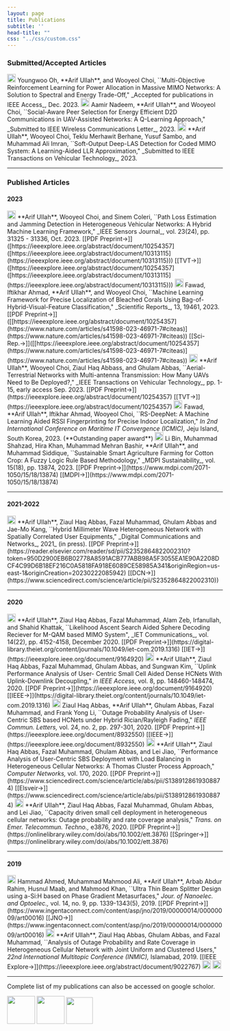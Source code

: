 ```yaml
---
layout: page
title: Publications
subtitle: ''
head-title: ""
css: "../css/custom.css"
---
```




### Submitted/Accepted Articles

<img src="../img/journal-article.png" height="20px">
Youngwoo Oh, **Arif Ullah**, and Wooyeol Choi, ``Multi-Objective Reinforcement Learning for Power Allocation in Massive MIMO Networks: A Solution to Spectral and Energy Trade-Off," _Accepted for publications in IEEE Access_, Dec. 2023.   

<img src="../img/journal-article.png" height="20px">
Aamir Nadeem, **Arif Ullah**, and Wooyeol Choi, ``Social-Aware Peer Selection for Energy Efficient D2D
Communications in UAV-Assisted Networks: A Q-Learning Approach," _Submitted to IEEE Wireless Communications Letter_, 2023. 

<img src="../img/journal-article.png" height="20px">
**Arif Ullah**, Wooyeol Choi, Teklu Merhawit Berhane, Yusuf Sambo, and Muhammad Ali Imran, ``Soft-Output Deep-LAS Detection for Coded MIMO System: A Learning-Aided LLR Approximation," _Submitted to IEEE Transactions on Vehicular Technology_, 2023.   

----

### Published Articles

#### 2023
<img src="../img/journal-article.png" height="20px">
**Arif Ullah**, Wooyeol Choi, and Sinem Coleri, ``Path Loss Estimation and Jamming Detection in Heterogeneous Vehicular Networks: A Hybrid Machine Learning Framework," _IEEE Sensors Journal_, vol. 23(24), pp. 31325 - 31336, Oct. 2023. [[PDF Preprint&#8594;]]([https://ieeexplore.ieee.org/abstract/document/10254357]([https://ieeexplore.ieee.org/abstract/document/10313115](https://ieeexplore.ieee.org/abstract/document/10313115))) [[TVT&#8594;]]([https://ieeexplore.ieee.org/abstract/document/10254357]([https://ieeexplore.ieee.org/abstract/document/10313115](https://ieeexplore.ieee.org/abstract/document/10313115)))

<img src="../img/journal-article.png" height="20px">
Fawad, Iftikhar Ahmad, **Arif Ullah**, and Wooyeol Choi, ``Machine Learning Framework for Precise Localization of Bleached Corals Using Bag-of-Hybrid-Visual-Feature Classification," _Scientific Reports_, 13, 19461, 2023. [[PDF Preprint&#8594;]]([[https://ieeexplore.ieee.org/abstract/document/10254357](https://www.nature.com/articles/s41598-023-46971-7#citeas)](https://www.nature.com/articles/s41598-023-46971-7#citeas)) [[Sci-Rep.&#8594;]]([[https://ieeexplore.ieee.org/abstract/document/10254357](https://www.nature.com/articles/s41598-023-46971-7#citeas)](https://www.nature.com/articles/s41598-023-46971-7#citeas))

<img src="../img/journal-article.png" height="20px">
**Arif Ullah**, Wooyeol Choi, Ziaul Haq Abbass, and Ghulam Abbas, ``Aerial-Terrestrial Networks with Multi-antenna Transmission: How Many UAVs Need to Be Deployed?," _IEEE Transactions on Vehicular Technology_, pp. 1-15, early access Sep. 2023. [[PDF Preprint&#8594;]](https://ieeexplore.ieee.org/abstract/document/10254357) [[TVT&#8594;]](https://ieeexplore.ieee.org/abstract/document/10254357)

<img src="../img/conference-paper.png" height="20px">
Fawad, **Arif Ullah**, Iftikhar Ahmad, Wooyeol Choi, ``RS-DeepNet: A Machine Learning Aided RSSI Fingerprinting for Precise Indoor Localization," <em>In 2nd International Conference on Maritime IT Convergence (ICMIC),</em> Jeju Island, South Korea, 2023. (**Outstanding paper award**)

<img src="../img/journal-article.png" height="20px">
Li Bin, Muhammad Shahzad, Hira Khan, Muhammad Mehran Bashir, **Arif Ullah**, and Muhammad Siddique, ``Sustainable Smart Agriculture Farming for Cotton Crop: A Fuzzy Logic Rule Based Methodology," _MDPI Sustainability_, vol. 15(18), pp. 13874, 2023. [[PDF Preprint&#8594;]](https://www.mdpi.com/2071-1050/15/18/13874) [[MDPI&#8594;]](https://www.mdpi.com/2071-1050/15/18/13874)

----

#### 2021-2022
<img src="../img/journal-article.png" height="20px">
**Arif Ullah**, Ziaul Haq Abbas, Fazal Muhammad, Ghulam Abbas and Jae-Mo Kang, ``Hybrid Millimeter Wave Heterogeneous Network with Spatially Correlated User Equipments," _Digital Communications and Networks_, 2021_ (in press).  [[PDF Preprint&#8594;]](https://reader.elsevier.com/reader/sd/pii/S2352864822002310?token=950D2900EB6B02778A8591ACB777ABB98A5F3055EA1E90A2208DCF4C99D6B18EF216C0A5818FA918E6089CE58985A341&originRegion=us-east-1&originCreation=20230222085942) [[DCN&#8594;]](https://www.sciencedirect.com/science/article/pii/S2352864822002310))

----

#### 2020

<img src="../img/journal-article.png" height="20px">
**Arif Ullah**, Ziaul Haq Abbas, Fazal Muhammad, Alam Zeb, Irfanullah, and Shahid Khattak, ``Likelihood Ascent Search Aided Sphere Decoding Reciever for M-QAM based MIMO System", _IET Communications_, vol. 14(22), pp. 4152-4158, December 2020. [[PDF Preprint&#8594;]](https://digital-library.theiet.org/content/journals/10.1049/iet-com.2019.1316) [[IET&#8594;]](https://ieeexplore.ieee.org/document/9164920) 

<img src="../img/journal-article.png" height="20px">
**Arif Ullah**, Ziaul Haq Abbas, Fazal Muhammad, Ghulam Abbas, and Sungwan Kim, ``Uplink Performance Analysis of User- Centric
Small Cell Aided Dense HCNets With Uplink-Downlink Decoupling," <em> in IEEE Access,</em> vol. 8, pp. 148460-148474, 2020.  [[PDF Preprint&#8594;]](https://ieeexplore.ieee.org/document/9164920) [[IEEE&#8594;]](https://digital-library.theiet.org/content/journals/10.1049/iet-com.2019.1316) 

<img src="../img/journal-article.png" height="20px">
Ziaul Haq Abbas, **Arif Ullah**, Ghulam Abbas, Fazal Muhammad, and Frank Yong Li, ``Outage Probability Analysis of User-Centric SBS based HCNets under Hybrid Rician/Rayleigh Fading," <em>IEEE Commun. Letters,</em> vol. 24, no. 2, pp. 297-301, 2020. [[PDF Preprint&#8594;]](https://ieeexplore.ieee.org/document/8932550) [[IEEE&#8594;]](https://ieeexplore.ieee.org/document/8932550)

<img src="../img/journal-article.png" height="20px">
**Arif Ullah**, Ziaul Haq Abbas, Fazal Muhammad, Ghulam Abbas, and Lei Jiao, ``Performance Analysis of User-Centric SBS Deployment with Load Balancing in Heterogeneous Cellular Networks: A Thomas Cluster Process Approach," <em>Computer Networks,</em> vol. 170, 2020. [[PDF Preprint&#8594;]](https://www.sciencedirect.com/science/article/abs/pii/S1389128619308874) [[Elsveir&#8594;]](https://www.sciencedirect.com/science/article/abs/pii/S1389128619308874)

<img src="../img/journal-article.png" height="20px">
**Arif Ullah**, Ziaul Haq Abbas, Fazal Muhammad, Ghulam Abbas, and Lei Jiao, ``Capacity driven small cell deployment in heterogeneous cellular networks: Outage probability and rate coverage analysis," <em>Trans. on Emer. Telecommun. Techno.,</em> e3876, 2020. [[PDF Preprint&#8594;]](https://onlinelibrary.wiley.com/doi/abs/10.1002/ett.3876) [[Springer&#8594;]](https://onlinelibrary.wiley.com/doi/abs/10.1002/ett.3876)

----

#### 2019

<img src="../img/journal-article.png" height="20px">
Hammad Ahmed, Muhammad Mahmood Ali, **Arif Ullah**, Arbab Abdur Rahim, Husnul Maab, and Mahmood Khan, ``Ultra Thin Beam Splitter Design using a-Si:H based on Phase Gradient Metasurfaces," <em>Jour. of Nanoelec. and Optoelec.,</em> vol. 14, no. 9, pp. 1339-1343(5), 2019. [[PDF Preprint&#8594;]](https://www.ingentaconnect.com/content/asp/jno/2019/00000014/00000009/art00016) [[JNO&#8594;]](https://www.ingentaconnect.com/content/asp/jno/2019/00000014/00000009/art00016)

<img src="../img/conference-paper.png" height="20px">
**Arif Ullah**, Ziaul Haq Abbas, Ghulam Abbas, and Fazal Muhammad, ``Analysis of Outage Probability and Rate Coverage in Heterogeneous Cellular Network with Joint Uniform and Clustered Users," <em>22nd International Multitopic Conference (INMIC),</em> Islamabad, 2019. [[IEEE Explore&#8594;]](https://ieeexplore.ieee.org/abstract/document/9022767) 


<img src="../img/workshop-paper.png" height="20px">


<img src="../img/book-chapter.png" height="20px">

----

Complete list of my publications can also be accessed on google scholor.


[<img src="../img/googlescholor.png" height="65px">](https://scholar.google.com/citations?user=D3rq6oEAAAAJ&hl=en)
[<img src="../img/researchgate.png" height="65px">](https://www.researchgate.net/profile/Arif_Ullah_Khan3)
[<img src="../img/orcid.png" height="62px">](https://orcid.org/0000-0002-0555-6644)








































